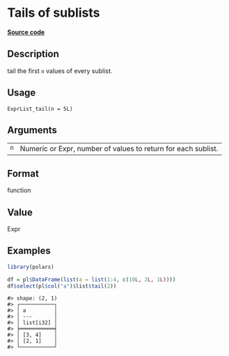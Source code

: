 
# Tails of sublists

[**Source code**](https://github.com/pola-rs/r-polars/tree/main/R/expr__list.R#L356)

## Description

tail the first <code>n</code> values of every sublist.

## Usage

<pre><code class='language-R'>ExprList_tail(n = 5L)
</code></pre>

## Arguments

<table>
<tr>
<td style="white-space: nowrap; font-family: monospace; vertical-align: top">
<code id="ExprList_tail_:_n">n</code>
</td>
<td>
Numeric or Expr, number of values to return for each sublist.
</td>
</tr>
</table>

## Format

function

## Value

Expr

## Examples

``` r
library(polars)

df = pl$DataFrame(list(a = list(1:4, c(10L, 2L, 1L))))
df$select(pl$col("a")$list$tail(2))
```

    #> shape: (2, 1)
    #> ┌───────────┐
    #> │ a         │
    #> │ ---       │
    #> │ list[i32] │
    #> ╞═══════════╡
    #> │ [3, 4]    │
    #> │ [2, 1]    │
    #> └───────────┘
